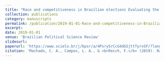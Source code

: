 ```yaml
---
title: "Race and competitiveness in Brazilian elections Evaluating the chances of black and brown candidates through quantile regression analysis of Brazil’s 2014 congressional elections"
collection: publications
category: manuscripts
permalink: /publication/2019-01-01-Race-and-competitiveness-in-Brazilian-elections
excerpt: 
date: 2019-01-01
venue: 'Brazilian Political Science Review'
slidesurl: 
paperurl: 'https://www.scielo.br/j/bpsr/a/4PsrySrCcG4dGSjttTyrxSF/?lang=en'
citation: 'Machado, C. A., Campos, L. A., & <b>Recch, F.</b> (2019). Race and Competitiveness in Brazilian Elections: Evaluating the Chances of Black and Brown Candidates through Quantile Regression Analysis of Brazil's 2014 Congressional Elections. <i>Brazilian Political Science Review</i>, 13(3), e0005.'
---
```

